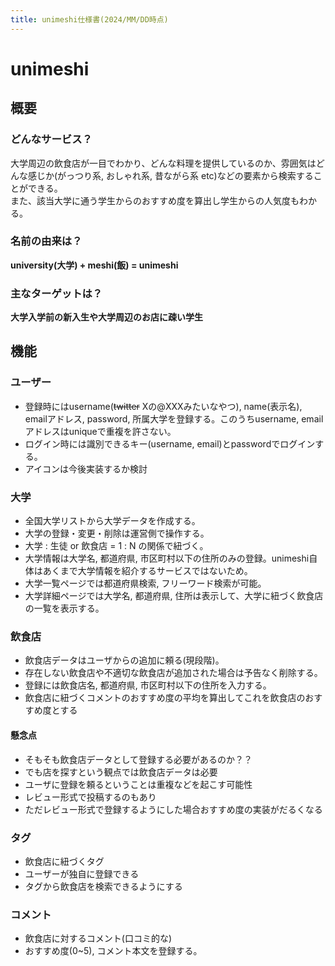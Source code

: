 ```yaml
---
title: unimeshi仕様書(2024/MM/DD時点)
---
```


# unimeshi

## 概要

### どんなサービス？

大学周辺の飲食店が一目でわかり、どんな料理を提供しているのか、雰囲気はどんな感じか(がっつり系, おしゃれ系, 昔ながら系 etc)などの要素から検索することができる。  
また、該当大学に通う学生からのおすすめ度を算出し学生からの人気度もわかる。

### 名前の由来は？

**university(大学) + meshi(飯) = unimeshi**  

### 主なターゲットは？

**大学入学前の新入生や大学周辺のお店に疎い学生**

## 機能

### ユーザー

- 登録時にはusername(~~twitter~~ Xの@XXXみたいなやつ), name(表示名), emailアドレス, password, 所属大学を登録する。このうちusername, emailアドレスはuniqueで重複を許さない。
- ログイン時には識別できるキー(username, email)とpasswordでログインする。
- アイコンは今後実装するか検討

### 大学

- 全国大学リストから大学データを作成する。
- 大学の登録・変更・削除は運営側で操作する。
- 大学 : 生徒 or 飲食店 = 1 : N の関係で紐づく。
- 大学情報は大学名, 都道府県, 市区町村以下の住所のみの登録。unimeshi自体はあくまで大学情報を紹介するサービスではないため。
- 大学一覧ページでは都道府県検索, フリーワード検索が可能。
- 大学詳細ページでは大学名, 都道府県, 住所は表示して、大学に紐づく飲食店の一覧を表示する。

### 飲食店

- 飲食店データはユーザからの追加に頼る(現段階)。
- 存在しない飲食店や不適切な飲食店が追加された場合は予告なく削除する。
- 登録には飲食店名, 都道府県, 市区町村以下の住所を入力する。
- 飲食店に紐づくコメントのおすすめ度の平均を算出してこれを飲食店のおすすめ度とする

#### 懸念点

- そもそも飲食店データとして登録する必要があるのか？？
- でも店を探すという観点では飲食店データは必要
- ユーザに登録を頼るということは重複などを起こす可能性
- レビュー形式で投稿するのもあり
- ただレビュー形式で登録するようにした場合おすすめ度の実装がだるくなる

### タグ

- 飲食店に紐づくタグ
- ユーザーが独自に登録できる
- タグから飲食店を検索できるようにする

### コメント

- 飲食店に対するコメント(口コミ的な)
- おすすめ度(0~5), コメント本文を登録する。
